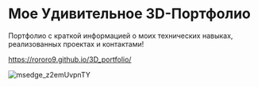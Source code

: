# Мое Удивительное 3D-Портфолио

Портфолио с краткой информацией о моих технических навыках, реализованных проектах и контактами!

https://rororo9.github.io/3D_portfolio/

![msedge_z2emUvpnTY](https://github.com/Rororo9/3D_portfolio/assets/40234315/59fe1e70-a34b-4699-96c7-83b677de64ba)

